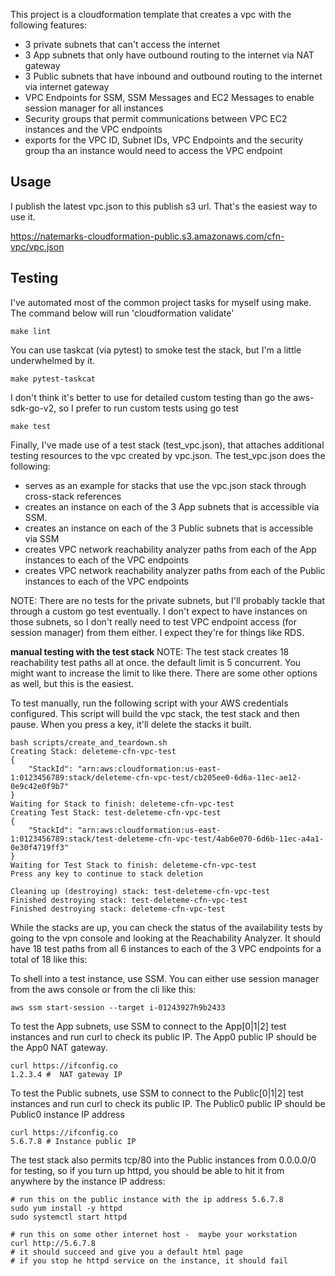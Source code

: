 This project is a cloudformation template that creates a vpc with the following features:

- 3 private subnets that can't access the internet
- 3 App subnets that only have outbound routing to the internet via NAT gateway
- 3 Public subnets that have inbound and outbound routing to the internet via internet gateway
- VPC Endpoints for SSM, SSM Messages and EC2 Messages to enable session manager for all instances
- Security groups that permit communications between VPC EC2 instances and the VPC endpoints
- exports for the VPC ID, Subnet IDs, VPC Endpoints and the security group tha an instance would need to access the VPC
  endpoint

## Usage

I publish the latest vpc.json to this publish s3 url. That's the easiest way to use it.

https://natemarks-cloudformation-public.s3.amazonaws.com/cfn-vpc/vpc.json

## Testing

I've automated most of the common project tasks for myself using make. The command below will run 'cloudformation
validate'

```shell
make lint
```

You can use taskcat (via pytest) to smoke test the stack, but I'm a little underwhelmed by it.

```shell
make pytest-taskcat
```

I don't think it's better to use for detailed custom testing than go the aws-sdk-go-v2, so I prefer to run custom tests
using go test

```shell
make test
```

Finally, I've made use of a test stack (test_vpc.json), that attaches additional testing resources to the vpc created by
vpc.json. The test_vpc.json does the following:

- serves as an example for stacks that use the vpc.json stack through cross-stack references
- creates an instance on each of the 3 App subnets that is accessible via SSM.
- creates an instance on each of the 3 Public subnets that is accessible via SSM
- creates VPC network reachability analyzer paths from each of the App instances to each of the VPC endpoints
- creates VPC network reachability analyzer paths from each of the Public instances to each of the VPC endpoints

NOTE: There are no tests for the private subnets, but I'll probably tackle that through a custom go test eventually. I
don't expect to have instances on those subnets, so I don't really need to test VPC endpoint access (for session
manager) from them either. I expect they're for things like RDS.  

**manual testing with the test stack**
NOTE: The test stack creates 18 reachability test paths all at once. the default limit is 5 concurrent. You might want
to increase the limit to like there. There are some other options as well, but this is the easiest.

To test manually, run the following script with your AWS credentials configured. This script will build the vpc stack,
the test stack and then pause. When you press a key, it'll delete the stacks it built.

```shell
bash scripts/create_and_teardown.sh
Creating Stack: deleteme-cfn-vpc-test
{
    "StackId": "arn:aws:cloudformation:us-east-1:0123456789:stack/deleteme-cfn-vpc-test/cb205ee0-6d6a-11ec-ae12-0e9c42e0f9b7"
}
Waiting for Stack to finish: deleteme-cfn-vpc-test
Creating Test Stack: test-deleteme-cfn-vpc-test
{
    "StackId": "arn:aws:cloudformation:us-east-1:0123456789:stack/test-deleteme-cfn-vpc-test/4ab6e070-6d6b-11ec-a4a1-0e30f4719ff3"
}
Waiting for Test Stack to finish: deleteme-cfn-vpc-test
Press any key to continue to stack deletion

Cleaning up (destroying) stack: test-deleteme-cfn-vpc-test
Finished destroying stack: test-deleteme-cfn-vpc-test
Finished destroying stack: deleteme-cfn-vpc-test
```

While the stacks are up, you can check the status of the availability tests by going to the vpn console and looking at
the Reachability Analyzer. It should have 18 test paths from all 6 instances to each of the 3 VPC endpoints for a total
of 18 like this:

To shell into a test instance, use SSM. You can either use session manager from the aws console or from the cli like
this:

```shell
aws ssm start-session --target i-01243927h9b2433
```

To test the App subnets, use SSM to connect to the App[0|1|2] test instances and run curl to check its public IP. The
App0 public IP should be the App0 NAT gateway.

```shell
curl https://ifconfig.co
1.2.3.4 #  NAT gateway IP
```

To test the Public subnets, use SSM to connect to the Public[0|1|2] test instances and run curl to check its public IP.
The Public0 public IP should be Public0 instance IP address

```shell
curl https://ifconfig.co
5.6.7.8 # Instance public IP
```

The test stack also permits tcp/80 into the Public instances from 0.0.0.0/0 for testing, so if you turn up httpd, you
should be able to hit it from anywhere by the instance IP address:

```shell
# run this on the public instance with the ip address 5.6.7.8
sudo yum install -y httpd
sudo systemctl start httpd

```

```shell
# run this on some other internet host -  maybe your workstation
curl http://5.6.7.8
# it should succeed and give you a default html page
# if you stop he httpd service on the instance, it should fail
```
